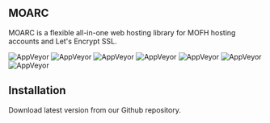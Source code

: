 ## MOARC
MOARC is a flexible all-in-one web hosting library for MOFH hosting accounts and Let's Encrypt SSL. 

![AppVeyor](https://img.shields.io/badge/Licence-MPL-lightgrey)
![AppVeyor](https://img.shields.io/badge/Version-v1.0.0-lightgrey)
![AppVeyor](https://img.shields.io/badge/Build-Passing-lightgreen)
![AppVeyor](https://img.shields.io/badge/DEPENDENCIES-PHP_7.x-lightgrey)
![AppVeyor](https://img.shields.io/badge/Dependencies-MySQL_5.x-lightgrey)
![AppVeyor](https://img.shields.io/badge/Dependencies-OpenSSL_1.x-lightgrey)
![AppVeyor](https://img.shields.io/badge/Development-Active-lightgrey) 

## Installation
Download latest version from our Github repository.
